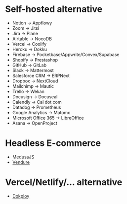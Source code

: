 # Self-hosted alternative

* Notion -> Appflowy
* Zoom -> Jitsi
* Jira -> Plane
* Airtable -> NocoDB
* Vercel -> Coolify
* Heroku -> Dokku
* Firebase -> Pocketbase/Appwrite/Convex/Supabase
* Shopify -> Prestashop
* GitHub -> GitLab
* Slack -> Mattermost
* Salesforce CRM -> ERPNext
* Dropbox -> NextCloud
* Mailchimp -> Mautic
* Trello -> Wekan
* Docusign -> Docuseal
* Calendly -> Cal dot com
* Datadog -> Prometheus
* Google Analytics -> Matomo
* Microsoft Office 365 -> LibreOffice
* Asana -> OpenProject

# Headless E-commerce

* MedusaJS
* [Vendure](https://vendure.io/)

# Vercel/Netlify/... alternative

* [Dokploy](https://dokploy.com/)
